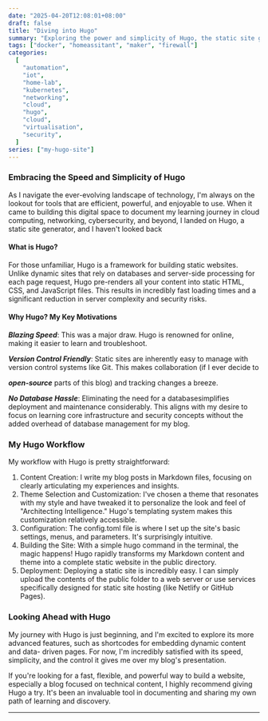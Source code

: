 ```yaml
---
date: "2025-04-20T12:08:01+08:00"
draft: false
title: "Diving into Hugo"
summary: "Exploring the power and simplicity of Hugo, the static site generator that powers this blog. Learn about my experiences and why I chose Hugo for my journey in tech."
tags: ["docker", "homeassitant", "maker", "firewall"]
categories:
  [
    "automation",
    "iot",
    "home-lab",
    "kubernetes",
    "networking",
    "cloud",
    "hugo",
    "cloud",
    "virtualisation",
    "security",
  ]
series: ["my-hugo-site"]
---
```


### Embracing the Speed and Simplicity of Hugo

As I navigate the ever-evolving landscape of technology, I'm always on the
lookout for tools that are efficient, powerful, and enjoyable to use. When it
came to building this digital space to document my learning journey in cloud
computing, networking, cybersecurity, and beyond, I landed on Hugo, a static
site generator, and I haven't looked back

#### What is Hugo?

For those unfamiliar, Hugo is a framework for building static websites. Unlike
dynamic sites that rely on databases and server-side processing for each page
request, Hugo pre-renders all your content into static HTML, CSS, and JavaScript
files. This results in incredibly fast loading times and a significant reduction
in server complexity and security risks.

#### Why Hugo? My Key Motivations

**_Blazing Speed_**: This was a major draw. Hugo is renowned for
online, making it easier to learn and troubleshoot.

**_Version Control Friendly_**: Static sites are inherently easy to manage with
version control systems like Git. This makes collaboration (if I ever decide to

**_open-source_** parts of this blog) and tracking changes a breeze.

**_No Database Hassle_**: Eliminating the need for a databasesimplifies
deployment and maintenance considerably. This aligns with my desire to focus on
learning core infrastructure and security concepts without the added overhead
of database management for my blog.

### My Hugo Workflow

My workflow with Hugo is pretty straightforward:

1. Content Creation: I write my blog posts in Markdown files, focusing on
   clearly articulating my experiences and insights.
1. Theme Selection and Customization: I've chosen a theme that resonates with my
   style and have tweaked it to personalize the look and feel of "Architecting
   Intelligence." Hugo's templating system makes this customization relatively
   accessible.
1. Configuration: The config.toml file is where I set up the site's basic
   settings, menus, and parameters. It's surprisingly intuitive.
1. Building the Site: With a simple hugo command in the terminal, the magic
   happens! Hugo rapidly transforms my Markdown content and theme into a complete
   static website in the public directory.
1. Deployment: Deploying a static site is incredibly easy. I can simply upload
   the contents of the public folder to a web server or use services specifically
   designed for static site hosting (like Netlify or GitHub Pages).

### Looking Ahead with Hugo

My journey with Hugo is just beginning, and I'm excited to explore its more
advanced features, such as shortcodes for embedding dynamic content and data-
driven pages. For now, I'm incredibly satisfied with its speed, simplicity, and
the control it gives me over my blog's presentation.

If you're looking for a fast, flexible, and powerful way to build a website,
especially a blog focused on technical content, I highly recommend giving Hugo a
try. It's been an invaluable tool in documenting and sharing my own path of
learning and discovery.

---
